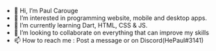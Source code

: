 - 👋 Hi, I’m Paul Carouge
- 👀 I’m interested in programming website, mobile and desktop apps.
- 🌱 I’m currently learning Dart, HTML, CSS & JS.
- 💞️ I’m looking to collaborate on everything that can improve my skills
- 📫 How to reach me : Post a message or on Discord(HePaul#3141)

<!---
HePaulTV/HePaulTV is a ✨ special ✨ repository because its `README.md` (this file) appears on your GitHub profile.
You can click the Preview link to take a look at your changes.
--->

